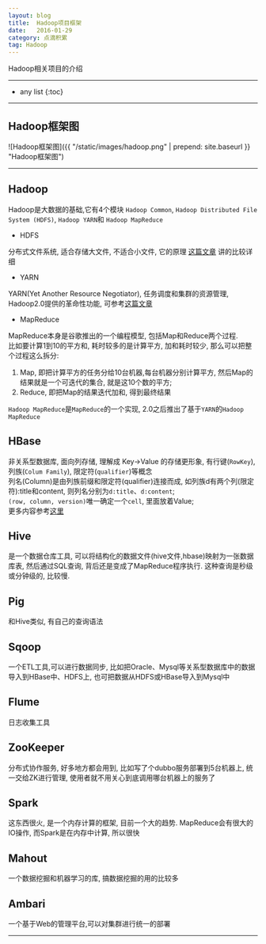 ```yaml
---
layout: blog
title:  Hadoop项目框架
date:   2016-01-29
category: 点滴积累
tag: Hadoop
---
```

Hadoop相关项目的介绍




*****

* any list
{:toc}

*****

## Hadoop框架图

![Hadoop框架图]({{ "/static/images/hadoop.png"  | prepend: site.baseurl }} "Hadoop框架图")

*****

## Hadoop
Hadoop是大数据的基础,它有4个模块 `Hadoop Common`, `Hadoop Distributed File System (HDFS)`, `Hadoop YARN`和 `Hadoop MapReduce`

* HDFS

分布式文件系统, 适合存储大文件, 不适合小文件, 它的原理 [这篇文章](http://www.weixuehao.com/archives/596) 讲的比较详细

* YARN

YARN(Yet Another Resource Negotiator), 任务调度和集群的资源管理, Hadoop2.0提供的革命性功能, 可参考[这篇文章](http://www.ibm.com/developerworks/cn/data/library/bd-yarn-intro/index.html)

* MapReduce

MapReduce本身是谷歌推出的一个编程模型, 包括Map和Reduce两个过程.  
比如要计算1到10的平方和, 耗时较多的是计算平方, 加和耗时较少, 那么可以把整个过程这么拆分:

1. Map, 即把计算平方的任务分给10台机器,每台机器分别计算平方, 然后Map的结果就是一个可迭代的集合, 就是这10个数的平方;
2. Reduce, 即把Map的结果迭代加和, 得到最终结果

`Hadoop MapReduce`是`MapReduce`的一个实现, 2.0之后推出了基于`YARN`的`Hadoop MapReduce`

## HBase

非关系型数据库, 面向列存储, 理解成 Key->Value 的存储更形象, 有行键(`RowKey`), 列族(`Colum Family`), 限定符(`qualifier`)等概念  
列名(Column)是由列族前缀和限定符(qualifier)连接而成, 如列族d有两个列(限定符):title和content, 则列名分别为`d:title`、`d:content`;  
`(row, column, version)`唯一确定一个`cell`, 里面放着Value;  
更多内容参考[这里](http://abloz.com/hbase/book.html#conceptual.view)

## Hive
是一个数据仓库工具, 可以将结构化的数据文件(hive文件,hbase)映射为一张数据库表, 然后通过SQL查询, 背后还是变成了MapReduce程序执行. 这种查询是秒级或分钟级的, 比较慢.

## Pig
和Hive类似, 有自己的查询语法

## Sqoop
一个ETL工具,可以进行数据同步, 比如把Oracle、Mysql等关系型数据库中的数据导入到HBase中、HDFS上, 也可把数据从HDFS或HBase导入到Mysql中

## Flume
日志收集工具

## ZooKeeper
分布式协作服务, 好多地方都会用到, 比如写了个dubbo服务部署到5台机器上, 统一交给ZK进行管理, 使用者就不用关心到底调用哪台机器上的服务了

## Spark
这东西很火, 是一个内存计算的框架, 目前一个大的趋势. MapReduce会有很大的IO操作, 而Spark是在内存中计算, 所以很快

## Mahout
一个数据挖掘和机器学习的库, 搞数据挖掘的用的比较多

## Ambari
一个基于Web的管理平台,可以对集群进行统一的部署

*****

